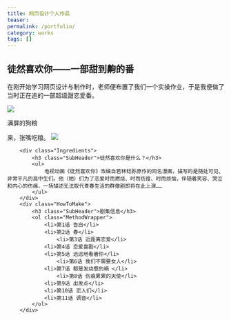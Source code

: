```yaml
---
title: 网页设计个人作品
teaser: 
permalink: /portfolio/
category: works
tags: []
---
```


徒然喜欢你——一部甜到齁的番
--------------------------------------

在刚开始学习网页设计与制作时，老师便布置了我们一个实操作业，于是我便做了当时正在追的一部超级甜恋爱番。
<!-- 网上找的图 -->
<html class="no-js" lang="en">
	<head>
		<meta charset="utf-8">
		<title>徒然喜欢你</title>
		<meta name="description" content="来，张嘴吃粮">
		<meta name="viewport" content="width=device-width">
		<link rel="stylesheet" href="css/styles.css">
	</head>
	<body>
		<div class="Header">
			<a href="/" class="LogoWrapper"><img src="http://dl.image.so.com/d?imgurl=http%3A%2F%2F5b0988e595225.cdn.sohucs.com%2Fimages%2F20170708%2Fcd01bce1832b4941bd669e00bfc6e4c4.png&purl=http%3A%2F%2Fwww.sohu.com%2Fa%2F155577660_609435&key=2ba1d87d23" /></a>
			<p class="Strap">满屏的狗粮</p>
		</div>
		<div class="IntroWrapper">
			<p class="IntroText">来，张嘴吃粮。
		            <img src="http://image.135editor.com/files/users/150/1501074/201801/LvTefRqa_YHdk.png" />
			
		<div class="Ingredients">
			<h3 class="SubHeader">徒然喜欢你是什么？</h3>
			<ul>
				电视动画《徒然喜欢你》改编自若林稔弥原作的同名漫画，描写的是随处可见、非常平凡的高中生们。他（她）们为了恋爱时而燃烧、时而仿徨、时而烦恼，伴随着笑容、哭泣和内心的伤痛，一场描述无法取代青春生活的群像剧即将在此上演……
			</ul>
		</div>
		<div class="HowToMake">
			<h3 class="SubHeader">剧集信息</h3>
			<ol class="MethodWrapper">
			    <li>第1话 告白</li>
			    <li>第2话 春</li>
		            <li>第3话 近距离恋爱</li>
			    <li>第4话 恋爱喜剧</li>
			    <li>第5话 远远地看着你</li>
		            <li>第6话 我们不需要女人</li>
			    <li>第7话 都是发烧惹的祸 </li> 
		            <li>第8话 伤痕累累的天使</li>
			    <li>第9话 出发点</li>
			    <li>第10话 恋人们</li>
			    <li>第11话 调音</li>
			</ol>
		</div>
	
